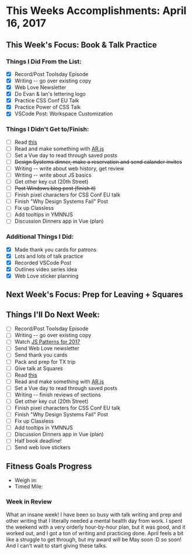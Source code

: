 # This Weeks Accomplishments: April 16, 2017

## This Week's Focus: Book & Talk Practice

### Things I Did From the List:

- [x] Record/Post Toolsday Episode
- [x] Writing -- go over existing copy
- [x] Web Love Newsletter
- [x] Do Evan & Ian's lettering logo
- [x] Practice CSS Conf EU Talk
- [x] Practice Power of CSS Talk
- [x] VSCode Post: Workspace Customization

### Things I Didn't Get to/Finish:

- [ ] Read [this](https://css-tricks.com/debugging-tips-tricks/)
- [ ] Read and make something with [AR.js](https://medium.com/arjs/augmented-reality-in-10-lines-of-html-4e193ea9fdbf)
- [ ] Set a Vue day to read through saved posts
- [ ] ~~Design Systems dinner, make a reservation and send calander invites~~
- [ ] Writing -- write about web history, get review
- [ ] Writing -- write about JS basics
- [ ] Get other key cut (20th Street)
- [ ] ~~Post Windows blog post (finish it)~~
- [ ] Finish pixel characters for CSS Conf EU talk
- [ ] Finish "Why Design Systems Fail" Post
- [ ] Fix up Classless
- [ ] Add tooltips in YMNNJS
- [ ] Discussion Dinners app in Vue (plan)

### Additional Things I Did:

- [x] Made thank you cards for patrons
- [x] Lots and lots of talk practice
- [x] Recorded VSCode Post
- [x] Outlines video series idea
- [x] Web Love sticker planning

## Next Week's Focus: Prep for Leaving + Squares

## Things I'll Do Next Week:

- [ ] Record/Post Toolsday Episode
- [ ] Writing -- go over existing copy
- [ ] Watch [JS Patterns for 2017](https://www.youtube.com/watch?v=hO7mzO83N1Q)
- [ ] Send Web Love newsletter
- [ ] Send thank you cards
- [ ] Pack and prep for TX trip
- [ ] Give talk at Squares
- [ ] Read [this](https://css-tricks.com/debugging-tips-tricks/)
- [ ] Read and make something with [AR.js](https://medium.com/arjs/augmented-reality-in-10-lines-of-html-4e193ea9fdbf)
- [ ] Set a Vue day to read through saved posts
- [ ] Writing -- finish reviews of sections
- [ ] Get other key cut (20th Street)
- [ ] Finish pixel characters for CSS Conf EU talk
- [ ] Finish "Why Design Systems Fail" Post
- [ ] Fix up Classless
- [ ] Add tooltips in YMNNJS
- [ ] Discussion Dinners app in Vue (plan)
- [ ] Half book deadline!
- [ ] Send web love stickers

## Fitness Goals Progress

- Weigh in:
- Timed Mile:

### Week in Review

What an insane week! I have been so busy with talk writing and prep and other writing that I literally needed a mental health day from work. I spent the weekend with a very orderly hour-by-hour plan, but it was good, and it worked out, and I got a ton of writing and practicing done. April feels a bit like a struggle to get through, but my award will be May soon :D so soon! And I can't wait to start giving these talks.
